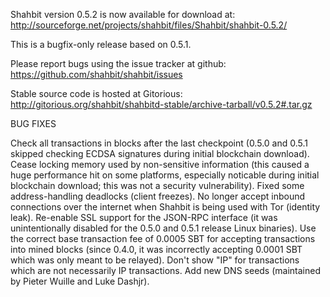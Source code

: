 Shahbit version 0.5.2 is now available for download at:
http://sourceforge.net/projects/shahbit/files/Shahbit/shahbit-0.5.2/

This is a bugfix-only release based on 0.5.1.

Please report bugs using the issue tracker at github:
https://github.com/shahbit/shahbit/issues

Stable source code is hosted at Gitorious:
http://gitorious.org/shahbit/shahbitd-stable/archive-tarball/v0.5.2#.tar.gz

BUG FIXES

Check all transactions in blocks after the last checkpoint (0.5.0 and 0.5.1 skipped checking ECDSA signatures during initial blockchain download).
Cease locking memory used by non-sensitive information (this caused a huge performance hit on some platforms, especially noticable during initial blockchain download; this was
not a security vulnerability).
Fixed some address-handling deadlocks (client freezes).
No longer accept inbound connections over the internet when Shahbit is being used with Tor (identity leak).
Re-enable SSL support for the JSON-RPC interface (it was unintentionally disabled for the 0.5.0 and 0.5.1 release Linux binaries).
Use the correct base transaction fee of 0.0005 SBT for accepting transactions into mined blocks (since 0.4.0, it was incorrectly accepting 0.0001 SBT which was only meant to be relayed).
Don't show "IP" for transactions which are not necessarily IP transactions.
Add new DNS seeds (maintained by Pieter Wuille and Luke Dashjr).
